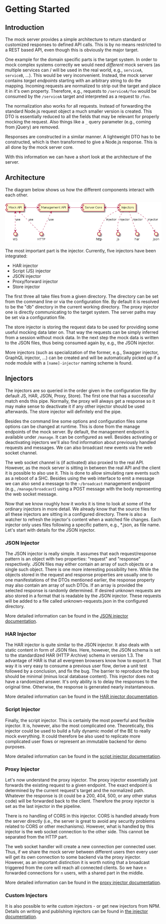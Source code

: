 # Getting Started

## Introduction

The mock server provides a simple architecture to return standard or customized responses to defined API calls. This is by no means restricted to a REST based API, even though this is obviously the major target.

One example for the domain specific parts is the target system. In order to mock complex systems correctly we would need *different* mock servers (as multiple services can / will be used in the real world, e.g., `serviceA`, `serviceB`, ...). This would be very inconvenient. Instead, the mock server contains *target endpoints* starting with an arbitrary string to do the mapping. Incoming requests are normalized to strip out the target and place it in it's own property. Therefore, e.g., requests to `/serviceA/foo` would be consumed by the `/serviceA` target and interpreted as a request to `/foo`.

The normalization also works for all requests. Instead of forwarding the standard Node.js request object a much smaller version is created. This DTO is essentially reduced to all the fields that may be relevant for properly mocking the request. Also things like a `_` query parameter (e.g., coming from jQuery) are removed.

Responses are constructed in a similar manner. A lightweight DTO has to be constructed, which is then transformed to give a Node.js response. This is all done by the mock server core.

With this information we can have a short look at the architecture of the server.

## Architecture

The diagram below shows us how the different components interact with each other.

![Architecture Diagram of the Server](images/diagram.png)

The most important part is the injector. Currently, five injectors have been integrated:

- HAR injector
- Script (JS) injector
- JSON injector
- Proxy/forward injector
- Store injector

The first three all take files from a given directory. The directory can be set from the command line or via the configuration file. By default it is resolved to be the "db" directory in the current working directory. The proxy injector one is directly communicating to the target system. The server paths may be set via a configuration file.

The store injector is storing the request data to be used for providing some useful mocking data later on. That way the requests can be simply inferred from a session without mock data. In the next step the mock data is written to the JSON files, thus being consumed again by, e.g., the JSON injector.

More injectors (such as specialization of the former, e.g., Swagger injector, GraphQL injector, ...) can be created and will be automatically picked up if a node module with a `[name]-injector` naming scheme is found.

## Injectors

The injectors are so queried in the order given in the configuration file (by default JS, HAR, JSON, Proxy, Store). The first one that has a successful match ends this pipe. Normally, the proxy will always get a response so it may make sense to deactivate it if any other injector should be used afterwards. The store injector will definitely end the pipe.

Besides the command line some options and configuration files some options can be changed at runtime. This is done from the manage endpoints of the mock server. By default, the management endpoint is available under `/manage`. It can be configured as well. Besides activating or deactivating injectors we'll also find information about previously handled requests and messages. We can also broadcast new events via the web socket channel.

The web socket channel is (if activated) also proxied to the real API. However, as the mock server is sitting in between the real API and the client it is possible to also use it. This is done to allow simulating rare events such as a reboot of a SHC. Besides using the web interface to emit a message we can also send a message to the `~/broadcast` management endpoint (e.g., `/manage/broadcast`) using a POST message with the body representing the web socket message.

Now that we know roughly how it works it is time to look at some of the ordinary injectors in more detail. We already know that the source files for all these injectors are sitting in a configured directory. There is also a watcher to refresh the injector's content when a watched file changes. Each injector only uses files following a specific pattern, e.g., *.json, as file name. Let's start with details for the JSON injector.

### JSON Injector

The JSON injector is really simple. It assumes that each request/response pattern is an object with two properties: "request" and "response" respectively. JSON files may either contain an array of such objects or a single such object. There is one more interesting possibility here. While the objects stored in the request and response properties are usually one to one manifestations of the DTOs mentioned earlier, the response property may also contain am array of such DTOs. If an array is provided the selected response is randomly determined. If desired unknown requests are also stored in a format that is readable by the JSON injector. These requests will be added to a file called unknown-requests.json in the configured directory.

More detailed information can be found in the [JSON injector documentation](json-injector.md).

### HAR Injector

The HAR injector is quite similar to the JSON injector. It also deals with static content in form of JSON files. Here, however, the JSON schema is set to the standardized HAR (HTTP Archive) schema in version 1.3. The advantage of HAR is that all evergreen browsers know how to export it. That way it is very easy to consume a previous user flow, derive a unit test followed by a conclusion, and fix the bug. The barrier to reproduce the bug should be minimal (minus local database content). This injector does not have a randomized answer. It's only ability is to delay the responses to the original time. Otherwise, the response is generated nearly instantaneous.

More detailed information can be found in the [HAR injector documentation](har-injector.md).

### Script Injector

Finally, the script injector. This is certainly the most powerful and flexible injector. It is, however, also the most complicated one. Theoretically, this injector could be used to build a fully dynamic model of the BE to really mock everything. It could therefore be also used to replicate more complicated user flows or represent an immutable backend for demo purposes.

More detailed information can be found in the [script injector documentation](script-injector.md).

### Proxy Injector

Let's now understand the proxy injector. The proxy injector essentially just forwards the existing request to a given endpoint. The exact endpoint is determined by the current request's target and the normalized path. Whatever the response is (it could be a 200, 404, 500, or any other status code) will be forwarded back to the client. Therefore the proxy injector is set as the last injector in the pipeline.

There is no handling of CORS in this injector. CORS is handled already from the server directly (i.e., the server is great to avoid any security problems related to CORS or other mechanisms). However, what is handled by this injector is the web socket connection to the other side. This cannot be separated from the HTTP part.

The web socket handler will create a new connection per connected user. Thus, if we share the mock server between different users then every user will get its own connection to some backend via the proxy injector. However, as an important distinction it is worth noting that a broadcast triggered from the core will reach all connected clients. So we have `n` forwarded connections for `n` users, with a shared part in the middle.

More detailed information can be found in the [proxy injector documentation](proxy-injector.md).

### Custom Injectors

It is also possible to write custom injectors - or get new injectors from NPM. Details on writing and publishing injectors can be found in [the injector documentation](injectors.md).

